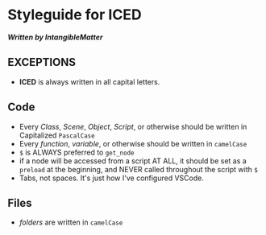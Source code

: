 # Styleguide for ICED
***Written by IntangibleMatter***

## EXCEPTIONS
- **ICED** is always written in all capital letters.

## Code
- Every *Class*, *Scene*, *Object*, *Script*, or otherwise should be written in Capitalized `PascalCase`
- Every *function*, *variable*, or otherwise should be written in `camelCase`
- `$` is ALWAYS preferred to `get_node`
- if a node will be accessed from a script AT ALL, it should be set as a `preload` at the beginning, and NEVER called throughout the script with `$`
- Tabs, not spaces. It's just how I've configured VSCode.

## Files
- *folders* are written in `camelCase`